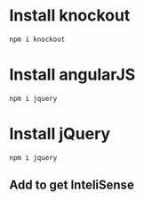 # Install knockout 

`npm i knockout`

# Install angularJS

`npm i jquery`

# Install jQuery

`npm i jquery`

## Add <reference > to get InteliSense

